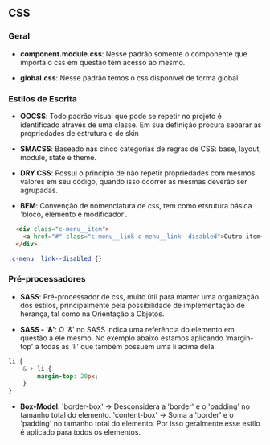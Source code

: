 ## CSS

### Geral

* **component.module.css**: Nesse padrão somente o componente que importa o css em questão tem acesso ao mesmo.

* **global.css**: Nesse padrão temos o css disponível de forma global.

### Estilos de Escrita

* **OOCSS**: Todo padrão visual que pode se repetir no projeto é identificado através de uma classe. Em sua definição procura separar as propriedades de estrutura e de skin

* **SMACSS**: Baseado nas cinco categorias de regras de CSS: base, layout, module, state e theme.

* **DRY CSS**: Possui o princípio de não repetir propriedades com mesmos valores em seu código, quando isso ocorrer as mesmas deverão ser agrupadas.

* **BEM**: Convenção de nomenclatura de css, tem como etsrutura básica 'bloco, elemento e modificador'.

```html
  <div class="c-menu__item">
    <a href="#" class="c-menu__link c-menu__link--disabled">Outro item</a>
  </div>
```
```css
.c-menu__link--disabled {}
```

### Pré-processadores

* **SASS**: Pré-processador de css, muito útil para manter uma organização dos estilos, principalmente pela possibilidade de implementação de herança, tal como na Orientação a Objetos.

* **SASS - '&'**: O '&' no SASS indica uma referência do elemento em questão a ele mesmo. No exemplo abaixo estamos aplicando 'margin-top' a todas as 'li' que também possuem uma li acima dela.<br>

```css
li {
    & + li {
        margin-top: 20px;
    }
}
```

* **Box-Model**: 'border-box' -> Desconsidera a 'border' e o 'padding' no tamanho total do elemento. 'content-box' -> Soma a 'border' e o 'padding' no tamanho total do elemento. Por isso geralmente esse estilo é aplicado para todos os elementos.
